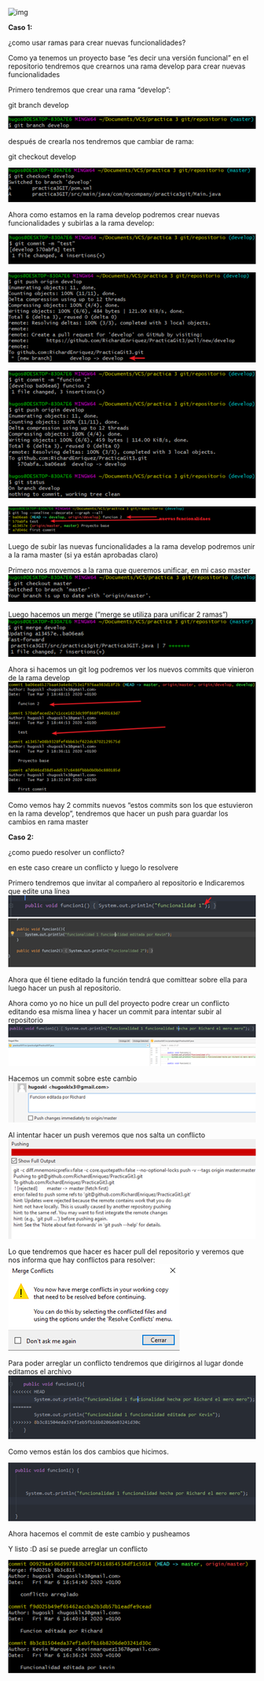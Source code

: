 ![img](https://www.syloper.com/wp-content/uploads/git_destacada-1024x426.png)

**Caso 1:**

¿como usar ramas para crear nuevas funcionalidades?

Como ya tenemos un proyecto base “es decir una versión funcional” en el repositorio tendremos que crearnos una rama develop para crear nuevas funcionalidades

Primero tendremos que crear una rama “develop”:

git branch develop

![image-20200306171223310](https://github.com/RichardEnriquez/PracticaGit3/blob/master/img/image-20200306171223310.png)

después de crearla nos tendremos que cambiar de rama:

git checkout develop

![image-20200306171323427](https://github.com/RichardEnriquez/PracticaGit3/blob/master/img/image-20200306171323427.png)

Ahora como estamos en la rama develop podremos crear nuevas funcionalidades y subirlas a la rama develop:

![image-20200306171423530](https://github.com/RichardEnriquez/PracticaGit3/blob/master/img/image-20200306171423530.png)

![image-20200306171427601](https://github.com/RichardEnriquez/PracticaGit3/blob/master/img/image-20200306171427601.png)

![image-20200306171438843](https://github.com/RichardEnriquez/PracticaGit3/blob/master/img/image-20200306171438843.png)

![image-20200306171457308](https://github.com/RichardEnriquez/PracticaGit3/blob/master/img/image-20200306171457308.png)

Luego de subir las nuevas funcionalidades a la rama develop podremos unir a la rama master (si ya están aprobadas claro)

Primero nos movemos a la rama que queremos unificar, en mi caso master![image-20200306171518401](https://github.com/RichardEnriquez/PracticaGit3/blob/master/img/image-20200306171518401.png)

Luego hacemos un merge (“merge se utiliza para unificar 2 ramas”)![image-20200306171528638](https://github.com/RichardEnriquez/PracticaGit3/blob/master/img/image-20200306171528638.png)

Ahora si hacemos un git log podremos ver los nuevos commits que vinieron de la rama develop![image-20200306171655536](https://github.com/RichardEnriquez/PracticaGit3/blob/master/img/image-20200306171655536.png)

Como vemos hay 2 commits nuevos “estos commits son los que estuvieron en la rama develop”, tendremos que hacer un push para guardar los cambios en rama master

**Caso 2:**

¿como puedo resolver un conflicto?

en este caso creare un conflicto y luego lo resolvere

Primero tendremos que invitar al compañero al repositorio e Indicaremos que edite una línea ![image-20200306171835429](https://github.com/RichardEnriquez/PracticaGit3/blob/master/img/image-20200306171835429.png)![image-20200306171842077](https://github.com/RichardEnriquez/PracticaGit3/blob/master/img/image-20200306171842077.png)

Ahora que él tiene editado la función tendrá que comittear sobre ella para luego hacer un push al repositorio.

Ahora como yo no hice un pull del proyecto podre crear un conflicto editando esa misma línea y hacer un commit para intentar subir al repositorio                            ![image-20200306171907264](https://github.com/RichardEnriquez/PracticaGit3/blob/master/img/image-20200306171907264.png)![image-20200306171937646](https://github.com/RichardEnriquez/PracticaGit3/blob/master/img/image-20200306171937646.png)

Hacemos un commit sobre este cambio ![image-20200306171945874](https://github.com/RichardEnriquez/PracticaGit3/blob/master/img/image-20200306171945874.png)

Al intentar hacer un push veremos que nos salta un conflicto![image-20200306171959965](https://github.com/RichardEnriquez/PracticaGit3/blob/master/img/image-20200306171959965.png)

Lo que tendremos que hacer es hacer pull del repositorio y veremos que nos informa que hay conflictos para resolver:![image-20200306172008182](https://github.com/RichardEnriquez/PracticaGit3/blob/master/img/image-20200306172008182.png)

Para poder arreglar un conflicto tendremos que dirigirnos al lugar donde editamos el archivo![image-20200306172015154](https://github.com/RichardEnriquez/PracticaGit3/blob/master/img/image-20200306172015154.png)

Como vemos están los dos cambios que hicimos.

![image-20200306172034590](https://github.com/RichardEnriquez/PracticaGit3/blob/master/img/image-20200306172034590.png)

Ahora hacemos el commit de este cambio y pusheamos

Y listo :D así se puede arreglar un conflicto

![image-20200306172100977](https://github.com/RichardEnriquez/PracticaGit3/blob/master/img/image-20200306172100977.png)

